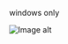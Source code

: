 windows only

![Image alt](https://https://github.com/vol4k/study/raw/master/Models%20for%20solving%20problems%20in%20intelligent%20systems\Server-to-server%20distribution/preview.png)